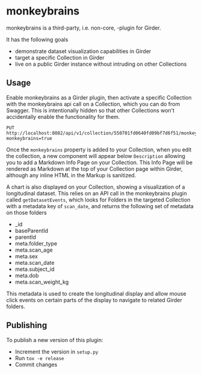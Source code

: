 monkeybrains
============

monkeybrains is a third-party, i.e. non-core, -plugin for Girder.

It has the following goals

  * demonstrate dataset visualization capabilities in Girder
  * target a specific Collection in Girder
  * live on a public Girder instance without intruding on other Collections

## Usage

Enable monkeybrains as a Girder plugin, then activate a specific Collection with the monkeybrains api call on a Collection, which you can do from Swagger.  This is intentionally hidden so that other Collections won't accidentally enable the functionality for them.

    PUT
    http://localhost:8082/api/v1/collection/550701fd0640fd09bf7d6f51/monkeybrains?monkeybrains=true

Once the `monkeybrains` property is added to your Collection, when you edit the collection, a new component will appear below `Description` allowing you to add a Markdown Info Page on your Collection.  This Info Page will be rendered as Markdown at the top of your Collection page within Girder, although any inline HTML in the Markup is sanitized.

A chart is also displayed on your Collection, showing a visualization of a longitudinal dataset.  This relies on an API call in the monkeybrains plugin called `getDatasetEvents`, which looks for Folders in the targeted Collection with a metadata key of `scan_date`, and returns the following set of metadata on those folders

  * _id
  * baseParentId
  * parentId
  * meta.folder_type
  * meta.scan_age
  * meta.sex
  * meta.scan_date
  * meta.subject_id
  * meta.dob
  * meta.scan_weight_kg

This metadata is used to create the longitudinal display and allow mouse click events on certain parts of the display to navigate to related Girder folders.

## Publishing

To publish a new version of this plugin:
* Increment the version in `setup.py`
* Run `tox -e release`
* Commit changes